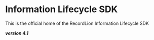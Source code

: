 # Information Lifecycle SDK
This is the official home of the RecordLion Information Lifecycle SDK

 __*version 4.1*__
